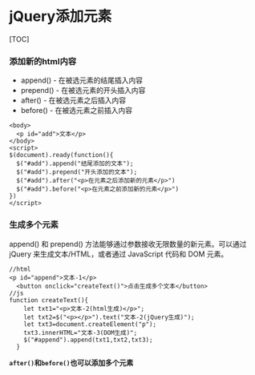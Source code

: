 # jQuery添加元素



[TOC]

### 添加新的html内容

- append() - 在被选元素的结尾插入内容
- prepend() - 在被选元素的开头插入内容
- after() - 在被选元素之后插入内容
- before() - 在被选元素之前插入内容

```
<body>
  <p id="add">文本</p>
</body>
<script>
$(document).ready(function(){
  $("#add").append("结尾添加的文本");
  $("#add").prepend("开头添加的文本");
  $("#add").after("<p>在元素之后添加新的元素</p>")
  $("#add").before("<p>在元素之前添加新的元素</p>")
})
</script>
```

### 生成多个元素

append() 和 prepend() 方法能够通过参数接收无限数量的新元素。可以通过 jQuery 来生成文本/HTML，或者通过 JavaScript 代码和 DOM 元素。

```
//html
<p id="append">文本-1</p>
  <button onclick="createText()">点击生成多个文本</button>
//js
function createText(){
    let txt1="<p>文本-2(html生成)</p>";
    let txt2=$("<p></p>").text("文本-2(jQuery生成)");
    let txt3=document.createElement("p");
    txt3.innerHTML="文本-3(DOM生成)";
    $("#append").append(txt1,txt2,txt3);
  }
```

**`after()`和`before()`也可以添加多个元素**